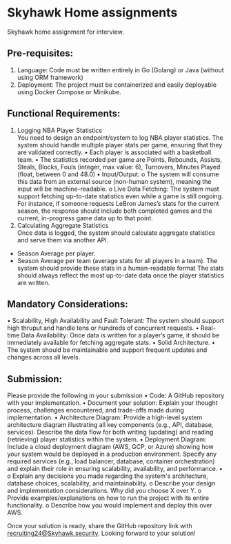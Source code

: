 # Skyhawk Home assignments
Skyhawk home assignment for interview.

## Pre-requisites:
1. Language: Code must be written entirely in Go (Golang) or Java (without using
   ORM framework)
2. Deployment: The project must be containerized and easily deployable using
   Docker Compose or Minikube.
## Functional Requirements:
1. Logging NBA Player Statistics  
   You need to design an endpoint/system to log NBA player statistics. The system should
   handle multiple player stats per game, ensuring that they are validated correctly.
   • Each player is associated with a basketball team.
   • The statistics recorded per game are Points, Rebounds, Assists, Steals,
   Blocks, Fouls (integer, max value: 6), Turnovers, Minutes Played (float,
   between 0 and 48.0)
   • Input/Output:
   o The system will consume this data from an external source (non-human
   system), meaning the input will be machine-readable.
   o Live Data Fetching: The system must support fetching up-to-date statistics
   even while a game is still ongoing. For instance, if someone requests LeBron
   James’s stats for the current season, the response should include both
   completed games and the current, in-progress game data up to that point.  
2. Calculating Aggregate Statistics  
   Once data is logged, the system should calculate aggregate statistics and serve them
   via another API.
- Season Average per player.
- Season Average per team (average stats for all players in a team).
  The system should provide these stats in a human-readable format The stats should
  always reflect the most up-to-date data once the player statistics are written.
##  Mandatory Considerations:
  • Scalability, High Availability and Fault Tolerant: The system should support
  high thruput and handle tens or hundreds of concurrent requests.
  • Real-time Data Availability: Once data is written for a player’s game, it
  should be immediately available for fetching aggregate stats.
  • Solid Architecture.
  • The system should be maintainable and support frequent updates and
  changes across all levels.
##  Submission:
  Please provide the following in your submission
  • Code: A GitHub repository with your implementation.
  • Document your solution: Explain your thought process, challenges encountered,
  and trade-offs made during implementation.
  • Architecture Diagram: Provide a high-level system architecture diagram illustrating
  all key components (e.g., API, database, services). Describe the data flow for both
  writing (updating) and reading (retrieving) player statistics within the system.
  • Deployment Diagram: Include a cloud deployment diagram (AWS, GCP, or
  Azure) showing how your system would be deployed in a production
  environment. Specify any required services (e.g., load balancer, database,
  container orchestration) and explain their role in ensuring scalability, availability,
  and performance.
  •
  o Explain any decisions you made regarding the system's architecture, database
  choices, scalability, and maintainability.
  o Describe your design and implementation considerations. Why did you choose
  X over Y.
  o Provide examples/explanations on how to run the project with its entire
  functionality.
  o Describe how you would implement and deploy this over AWS.

Once your solution is ready, share the GitHub
repository link with
recruiting24@Skyhawk.security.
Looking forward to your solution!